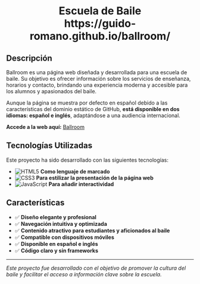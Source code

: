 <div align="center">
  <h1>Escuela de Baile <br> https://guido-romano.github.io/ballroom/ </h1>
</div>

## Descripción

Ballroom es una página web diseñada y desarrollada para una escuela de baile. Su objetivo es ofrecer información sobre los servicios de enseñanza, horarios y contacto, brindando una experiencia moderna y accesible para los alumnos y apasionados del baile.

Aunque la página se muestra por defecto en español debido a las características del dominio estático de GitHub, **está disponible en dos idiomas: español e inglés**, adaptándose a una audiencia internacional.

**Accede a la web aquí:** [Ballroom](https://guido-romano.github.io/ballroom/)

## Tecnologías Utilizadas

Este proyecto ha sido desarrollado con las siguientes tecnologías:

- ![HTML5](https://img.shields.io/badge/HTML5-E34F26?style=for-the-badge&logo=html5&logoColor=white) **Como lenguaje de marcado**
- ![CSS3](https://img.shields.io/badge/CSS3-1572B6?style=for-the-badge&logo=css3&logoColor=white) **Para estilizar la presentación de la página web**
- ![JavaScript](https://img.shields.io/badge/JavaScript-F7DF1E?style=for-the-badge&logo=javascript&logoColor=black) **Para añadir interactividad**

## Características

- ✅ **Diseño elegante y profesional**
- ✅ **Navegación intuitiva y optimizada**
- ✅ **Contenido atractivo para estudiantes y aficionados al baile**
- ✅ **Compatible con dispositivos móviles**
- ✅ **Disponible en español e inglés**
- ✅ **Código claro y sin frameworks**

---

*Este proyecto fue desarrollado con el objetivo de promover la cultura del baile y facilitar el acceso a información clave sobre la escuela.*
